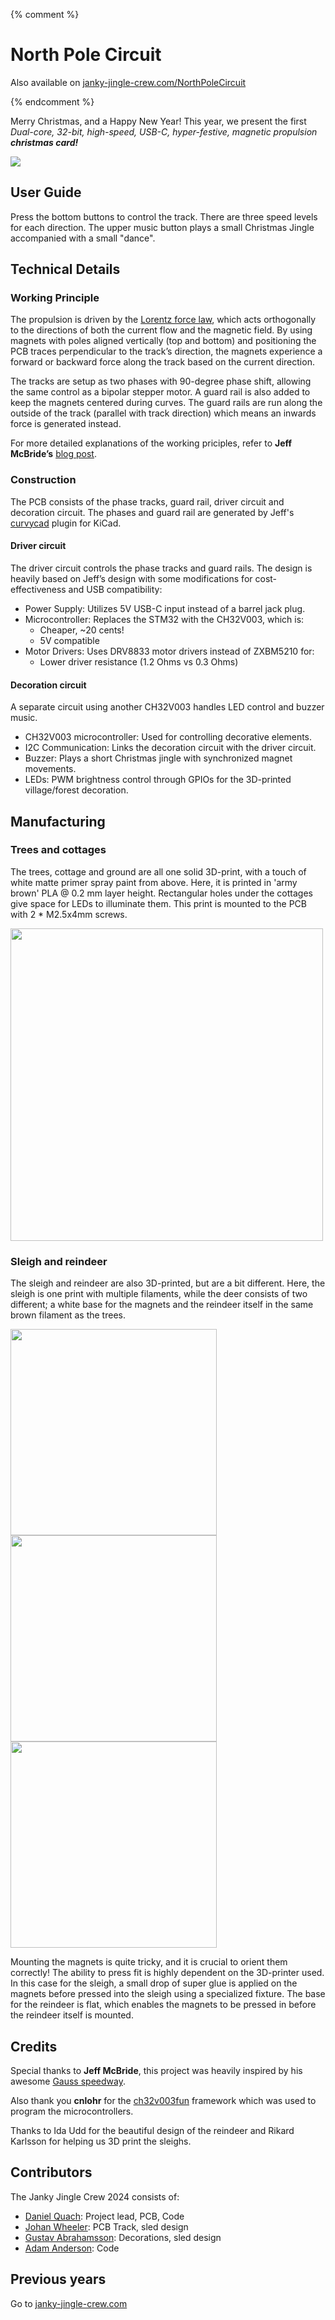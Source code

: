 {% comment %}

# North Pole Circuit
Also available on [janky-jingle-crew.com/NorthPoleCircuit](https://janky-jingle-crew.com/NorthPoleCircuit/)

{% endcomment %}

Merry Christmas, and a Happy New Year! This year, we present the first *Dual-core, 32-bit, high-speed, USB-C, hyper-festive, magnetic propulsion **christmas card!***

![](./Media/video_1.gif)


## User Guide

Press the bottom buttons to control the track. There are three speed levels for each direction.
The upper music button plays a small Christmas Jingle accompanied with a small "dance".

## Technical Details

### Working Principle
The propulsion is driven by the [Lorentz force law](https://en.wikipedia.org/wiki/Lorentz_force), which acts orthogonally to the directions of both the current flow and the magnetic field. By using magnets with poles aligned vertically (top and bottom) and positioning the PCB traces perpendicular to the track’s direction, the magnets experience a forward or backward force along the track based on the current direction.

The tracks are setup as two phases with 90-degree phase shift, allowing the same control as a bipolar stepper motor. A guard rail is also added to keep the magnets centered during curves. The guard rails are run along the outside of the track (parallel with track direction) which means an inwards force is generated instead.

For more detailed explanations of the working priciples, refer to **Jeff McBride’s** [blog post](https://jeffmcbride.net/gauss-speedway/).

### Construction
The PCB consists of the phase tracks, guard rail, driver circuit and decoration circuit. The phases and guard rail are generated by Jeff's [curvycad](https://github.com/mcbridejc/curvycad/tree/main) plugin for KiCad. 

#### Driver circuit
The driver circuit controls the phase tracks and guard rails. The design is heavily based on Jeff’s design with some modifications for cost-effectiveness and USB compatibility:

* Power Supply: Utilizes 5V USB-C input instead of a barrel jack plug.
* Microcontroller: Replaces the STM32 with the CH32V003, which is:
    * Cheaper, ~20 cents!
    * 5V compatible
* Motor Drivers: Uses DRV8833 motor drivers instead of ZXBM5210 for:
    * Lower driver resistance (1.2 Ohms vs 0.3 Ohms)

#### Decoration circuit
A separate circuit using another CH32V003 handles LED control and buzzer music.

* CH32V003 microcontroller: Used for controlling decorative elements.
* I2C Communication: Links the decoration circuit with the driver circuit.
* Buzzer: Plays a short Christmas jingle with synchronized magnet movements.
* LEDs: PWM brightness control through GPIOs for the 3D-printed village/forest decoration.


## Manufacturing
### Trees and cottages
The trees, cottage and ground are all one solid 3D-print, with a touch of white matte primer spray paint from above. Here, it is printed in 'army brown' PLA @ 0.2 mm layer height. Rectangular holes under the cottages give space for LEDs to illuminate them. This print is mounted to the PCB with 2 * M2.5x4mm screws.

<img src="./Media/single_decoration.jpg" width="500"/>

### Sleigh and reindeer
The sleigh and reindeer are also 3D-printed, but are a bit different. Here, the sleigh is one print with multiple filaments, while the deer consists of two different; a white base for the magnets and the reindeer itself in the same brown filament as the trees.

<img src="./Media/sleigh_1.jpg" width="330"/>     <img src="./Media/sleigh_2.jpg" width="330"/>     <img src="./Media/deer_1.jpg" width="330"/>

Mounting the magnets is quite tricky, and it is crucial to orient them correctly! The ability to press fit is highly dependent on the 3D-printer used. In this case for the sleigh, a small drop of super glue is applied on the magnets before pressed into the sleigh using a specialized fixture. The base for the reindeer is flat, which enables the magnets to be pressed in before the reindeer itself is mounted.



## Credits

Special thanks to **Jeff McBride**, this project was heavily inspired by his awesome [Gauss speedway](https://jeffmcbride.net/gauss-speedway/).

Also thank you **cnlohr** for the [ch32v003fun](https://github.com/cnlohr/ch32v003fun) framework which was used to program the microcontrollers.

Thanks to Ida Udd for the beautiful design of the reindeer and Rikard Karlsson for helping us 3D print the sleighs. 

## Contributors
The Janky Jingle Crew 2024 consists of: 

 - [Daniel Quach](https://github.com/Muoshy): Project lead, PCB, Code
 - [Johan Wheeler](https://github.com/johanwheeler): PCB Track, sled design
 - [Gustav Abrahamsson](https://github.com/GustavAbrahamsson): Decorations, sled design
 - [Adam Anderson](https://github.com/adaand00): Code

## Previous years

Go to [janky-jingle-crew.com](https://janky-jingle-crew.com)
